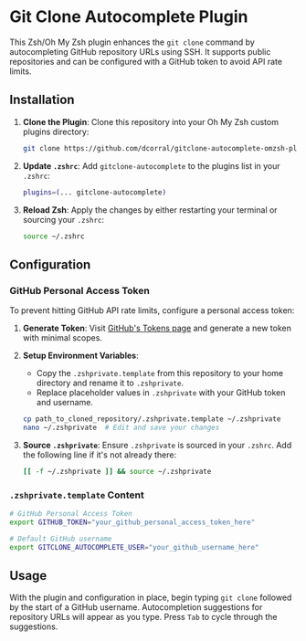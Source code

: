 # Git Clone Autocomplete Plugin

This Zsh/Oh My Zsh plugin enhances the `git clone` command by autocompleting GitHub repository URLs using SSH. It supports public repositories and can be configured with a GitHub token to avoid API rate limits.

## Installation

1. **Clone the Plugin**: Clone this repository into your Oh My Zsh custom plugins directory:

    ```sh
    git clone https://github.com/dcorral/gitclone-autocomplete-omzsh-plugin ${ZSH_CUSTOM:-~/.oh-my-zsh/custom}/plugins/gitclone-autocomplete
    ```

2. **Update `.zshrc`**: Add `gitclone-autocomplete` to the plugins list in your `.zshrc`:

    ```sh
    plugins=(... gitclone-autocomplete)
    ```

3. **Reload Zsh**: Apply the changes by either restarting your terminal or sourcing your `.zshrc`:

    ```sh
    source ~/.zshrc
    ```

## Configuration

### GitHub Personal Access Token

To prevent hitting GitHub API rate limits, configure a personal access token:

1. **Generate Token**: Visit [GitHub's Tokens page](https://github.com/settings/tokens) and generate a new token with minimal scopes.
2. **Setup Environment Variables**:
    - Copy the `.zshprivate.template` from this repository to your home directory and rename it to `.zshprivate`.
    - Replace placeholder values in `.zshprivate` with your GitHub token and username.

    ```sh
    cp path_to_cloned_repository/.zshprivate.template ~/.zshprivate
    nano ~/.zshprivate  # Edit and save your changes
    ```

3. **Source `.zshprivate`**: Ensure `.zshprivate` is sourced in your `.zshrc`. Add the following line if it's not already there:

    ```sh
    [[ -f ~/.zshprivate ]] && source ~/.zshprivate
    ```

### `.zshprivate.template` Content

```sh
# GitHub Personal Access Token
export GITHUB_TOKEN="your_github_personal_access_token_here"

# Default GitHub username
export GITCLONE_AUTOCOMPLETE_USER="your_github_username_here"
```

## Usage

With the plugin and configuration in place, begin typing `git clone` followed by the start of a GitHub username. Autocompletion suggestions for repository URLs will appear as you type. Press `Tab` to cycle through the suggestions.

